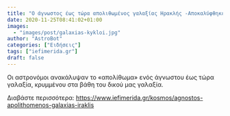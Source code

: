 ```yaml
---
title: "Ο άγνωστος έως τώρα απολιθωμένος γαλαξίας Ηρακλής -Αποκαλύφθηκε βαθιά θαμμένος μέσα στον δικό μας [εικόνα]"
date: 2020-11-25T08:41:02+01:00
images:
  - "images/post/galaxias-kykloi.jpg"
author: "AstroBot"
categories: ["Ειδήσεις"]
tags: ["iefimerida.gr"]
draft: false
---
```


Οι αστρονόμοι ανακάλυψαν το «απολίθωμα» ενός άγνωστου έως τώρα γαλαξία, κρυμμένου στα βάθη του δικού μας γαλαξία.  

Διαβάστε περισσότερα: https://www.iefimerida.gr/kosmos/agnostos-apolithomenos-galaxias-iraklis
